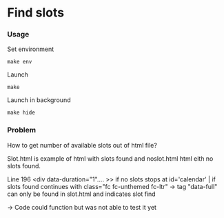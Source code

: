 # Find slots

### Usage
 
  Set environment
 
  ```
  make env
  ```
 
  Launch
 
  ```
  make
  ```
  Launch in background
 
  ```
  make hide
  ```
  
### Problem

How to get number of available slots out of html file? 

Slot.html is example of html with slots found and noslot.html html eith no slots found.

Line 196 <div data-duration="1".... >> if no slots stops at id='calendar' | if slots found continues with class="fc fc-unthemed fc-ltr"
-> tag "data-full" can only be found in slot.html and indicates slot find

-> Code could function but was not able to test it yet
